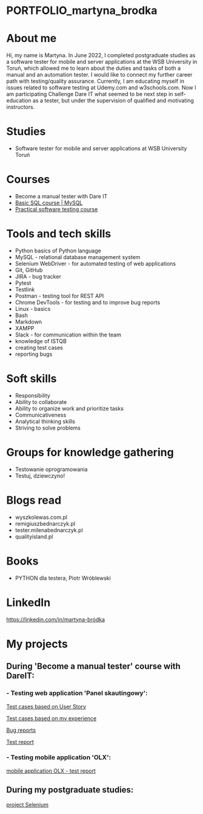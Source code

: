 # PORTFOLIO_martyna_brodka

#  About me
  Hi, my name is Martyna. In June 2022, I completed postgraduate studies as a software tester for mobile and server applications at the WSB University in Toruń, which allowed me to learn about the duties and tasks of both a manual and an automation tester. I would like to connect my further career path with testing/quality assurance. Currently, I am educating myself in issues related to software testing at Udemy.com and w3schools.com. Now I am participating Challenge Dare IT what seemed to be next step in self-education as a tester, but under the supervision of qualified and motivating instructors.
  
# Studies
  - Software tester for mobile and server applications at WSB University Toruń
  
# Courses
  - Become a manual tester with Dare IT
  - [Basic SQL course | MySQL](https://www.udemy.com/certificate/UC-dc488f60-aefc-4b20-b701-d3a6e8ed1d8a/)
  - [Practical software testing course](https://ude.my/UC-2c68ad30-c734-4631-88b4-4af133344137)
  
# Tools and tech skills
  - Python basics of Python language
  - MySQL - relational database management system
  - Selenium WebDriver - for automated testing of web applications
  - Git, GitHub
  - JIRA - bug tracker
  - Pytest
  - Testlink
  - Postman - testing tool for REST API
  - Chrome DevTools - for testing and to improve bug reports
  - Linux - basics
  - Bash
  - Markdown
  - XAMPP
  - Slack - for communication within the team
  - knowledge of ISTQB
  - creating test cases
  - reporting bugs
  
# Soft skills
  - Responsibility
  - Ability to collaborate
  - Ability to organize work and prioritize tasks
  - Communicativeness
  - Analytical thinking skills
  - Striving to solve problems

# Groups for knowledge gathering
  - Testowanie oprogramowania
  - Testuj, dziewczyno!
 
# Blogs read
  - wyszkolewas.com.pl
  - remigiuszbednarczyk.pl
  - tester.milenabednarczyk.pl
  - qualityisland.pl

# Books
  - PYTHON dla testera, Piotr Wróblewski
  
# LinkedIn
https://linkedin.com/in/martyna-bródka

# My projects
  ## During 'Become a manual tester' course with DareIT:
  
  ### - Testing web application 'Panel skautingowy':
  
  [Test cases based on User Story](https://docs.google.com/spreadsheets/d/17wW2EmyXQof2-13uWYF5mfNGfczgWw1K5h5nRc2g9DA/edit?usp=share_link)
  
  [Test cases based on my experience](https://docs.google.com/spreadsheets/d/1qhqq7gvB1-uo2Hk41foYMNccAh6UfEV9Ui-XiaKFGCY/edit?usp=share_link)
   
  [Bug reports](https://docs.google.com/spreadsheets/d/1haXh73EnlIF2jbQ_I6-51CpYrvwtagGsznB-xxmbrRk/edit?usp=share_link)
      
  [Test report](https://docs.google.com/spreadsheets/d/1jttRvw_sA15w4ZhtyLvgy9YZXiXuAco_H5eXO2VMW-I/edit?usp=share_link)
    
  ### - Testing mobile application 'OLX': 
  
  [mobile application OLX - test report](https://docs.google.com/spreadsheets/d/11Pi6VLGrnI0tyeVno8IfymIVcD4892X5/edit#gid=1470010360)
  
  ## During my postgraduate studies:
  
  [project Selenium](https://github.com/martynabrodka/Projekt_Selenium.git)
  

